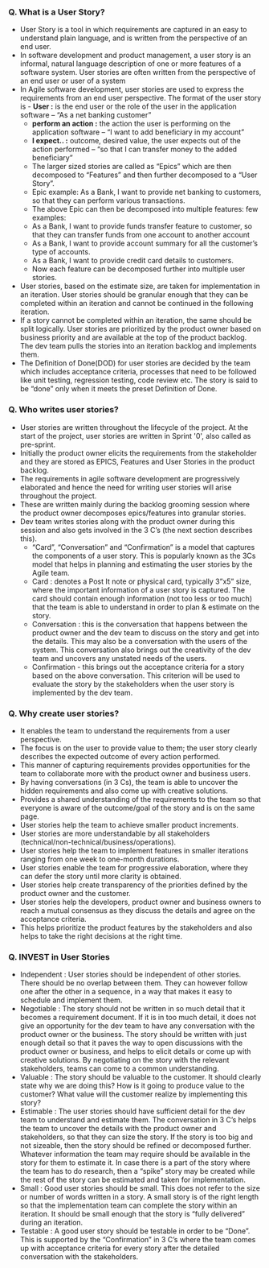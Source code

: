 ### Q. What is a User Story? 
- User Story is a tool in which requirements are captured in an easy to understand plain language, and is written from the perspective of an end user. 
- In software development and product management, a user story is an informal, natural language description of one or more features of a software system. User stories are often written from the perspective of an end user or user of a system
- In Agile software development, user stories are used to express the requirements from an end user perspective.  The format of the user story is
	  - **User :**  is the end user or the role of the user in the application software – “As a net banking customer” 
    - **perform an action :** the action the user is performing on the application software – “I want to add beneficiary in my account” 
    - **I expect.. :** outcome, desired value, the user expects out of the action performed – “so that I can transfer money to the added beneficiary”
    - The larger sized stories are called as “Epics” which are then decomposed to “Features” and then further decomposed to a “User Story”.  
    - Epic example: As a Bank, I want to provide net banking to customers, so that they can perform various transactions. 
    - The above Epic can then be decomposed into multiple features: few examples: 
    - As a Bank, I want to provide funds transfer feature to customer, so that they can transfer funds from one account to another account 
    - As a Bank, I want to provide account summary for all the customer’s type of accounts. 
    - As a Bank, I want to provide credit card details to customers. 
    - Now each feature can be decomposed further into multiple user stories.
- User stories, based on the estimate size, are taken for implementation in an iteration. User stories should be granular enough that they can be completed within an iteration and cannot be continued in the following iteration. 
- If a story cannot be completed within an iteration, the same should be split logically. User stories are prioritized by the product owner based on business priority and are available at the top of the product backlog. The dev team pulls the stories into an iteration backlog and implements them. 
- The Definition of Done(DOD) for user stories are decided by the team which includes acceptance criteria, processes that need to be followed like unit testing, regression testing, code review etc. The story is said to be “done” only when it meets the preset Definition of Done. 

### Q. Who writes user stories? 
- User stories are written throughout the lifecycle of the project. At the start of the project, user stories are written in Sprint '0', also called as pre-sprint. 
- Initially the product owner elicits the requirements from the stakeholder and they are stored as EPICS, Features and User Stories in the product backlog. 
- The requirements in agile software development are progressively elaborated and hence the need for writing user stories will arise throughout the project. 
- These are written mainly during the backlog grooming session where the product owner decomposes epics/features into granular stories. 
- Dev team writes stories along with the product owner during this session and also gets  involved in the 3 C’s (the next section describes this). 
	- “Card”, “Conversation” and “Confirmation” is a model that captures the components of a user story.  This is popularly known as the 3Cs model that helps in planning and estimating the user stories by the Agile team. 
	- Card : denotes a Post It note or physical card, typically 3”x5” size, where the important information of a user story is captured. The card should contain enough information (not too less or too much) that the team is able to understand in order to plan & estimate on the story. 
	- Conversation : this is the conversation that happens between the product owner and the dev team to discuss on the story and get into the details. This may also be a conversation with the users of the system. This conversation also brings out the creativity of the dev team and uncovers any unstated needs of the users. 
	- Confirmation - this brings out the acceptance criteria for a story based on the above conversation.  This criterion will be used to evaluate the story by the stakeholders when the user story is implemented by the dev team. 

### Q. Why create user stories? 
- It enables the team to understand the requirements from a user perspective. 
- The focus is on the user to provide value to them; the user story clearly describes the expected outcome of every action performed. 
- This manner of capturing requirements provides opportunities for the team to collaborate more with the product owner and business users. 
- By having conversations (in 3 Cs), the team is able to uncover the hidden requirements and also come up with creative solutions. 
- Provides a shared understanding of the requirements to the team so that everyone is aware of the outcome/goal of the story and is on the same page. 
- User stories help the team to achieve smaller product increments. 
- User stories are more understandable by all stakeholders (technical/non-technical/business/operations). 
- User stories help the team to implement features in smaller iterations ranging from one week to one-month durations. 
- User stories enable the team for progressive elaboration, where they can defer the story until more clarity is obtained. 
- User stories help create transparency of the priorities defined by the product owner and the customer. 
- User stories help the developers, product owner and business owners to reach a mutual consensus as they discuss the details and agree on the acceptance criteria. 
- This helps prioritize the product features by the stakeholders and also helps to take the right decisions at the right time. 

### Q. INVEST in User Stories
- Independent : User stories should be independent of other stories. There should be no overlap between them. They can however follow one after the other in a sequence, in a way that makes it easy to schedule and implement them.  
- Negotiable : The story should not be written in so much detail that it becomes a requirement document. If it is in too much detail, it does not give an opportunity for the dev team to have any conversation with the product owner or the business. The story should be written with just enough detail so that it paves the way to open discussions with the product owner or business, and helps to elicit details or come up with creative solutions. By negotiating on the story with the relevant stakeholders, teams can come to a common understanding. 
- Valuable : The story should be valuable to the customer. It should clearly state why we are doing this? How is it going to produce value to the customer? What value will the customer realize by implementing this story?
- Estimable : The user stories should have sufficient detail for the dev team to understand and estimate them. The conversation in 3 C’s helps the team to uncover the details with the product owner and stakeholders, so that they can size the story. If the story is too big and not sizeable, then the story should be refined or decomposed further. Whatever information the team may require should be available in the story for them to estimate it. In case there is a part of the story where the team has to do research, then a “spike” story may be created while the rest of the story can be estimated and taken for implementation. 
- Small : Good user stories should be small. This does not refer to the size or number of words written in a story. A small story is of the right length so that the implementation team can complete the story within an iteration. It should be small enough that the story is “fully delivered” during an iteration.
- Testable : A good user story should be testable in order to be “Done”. This is supported by the “Confirmation” in 3 C’s where the team comes up with acceptance criteria for every story after the detailed conversation with the stakeholders.    
